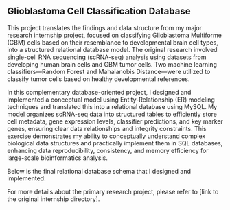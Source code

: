 ## Glioblastoma Cell Classification Database

This project translates the findings and data structure from my major research internship project, focused on classifying Glioblastoma Multiforme (GBM) cells based on their resemblance to developmental brain cell types, into a structured relational database model. The original research involved single-cell RNA sequencing (scRNA-seq) analysis using datasets from developing human brain cells and GBM tumor cells. Two machine learning classifiers—Random Forest and Mahalanobis Distance—were utilized to classify tumor cells based on healthy developmental references.

In this complementary database-oriented project, I designed and implemented a conceptual model using Entity-Relationship (ER) modeling techniques and translated this into a relational database using MySQL. My model organizes scRNA-seq data into structured tables to efficiently store cell metadata, gene expression levels, classifier predictions, and key marker genes, ensuring clear data relationships and integrity constraints. This exercise demonstrates my ability to conceptually understand complex biological data structures and practically implement them in SQL databases, enhancing data reproducibility, consistency, and memory efficiency for large-scale bioinformatics analysis.

Below is the final relational database schema that I designed and implemented:



For more details about the primary research project, please refer to [link to the original internship directory].

